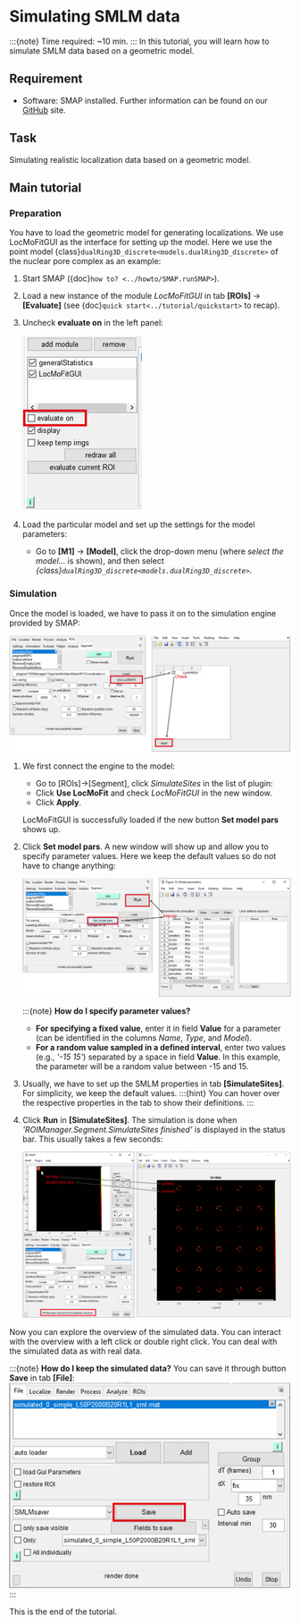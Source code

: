 # Simulating SMLM data

:::{note}
Time required: ~10 min.
:::
In this tutorial, you will learn how to simulate SMLM data based on a geometric model.

## Requirement
* Software: SMAP installed. Further information can be found on our [GitHub](https://github.com/jries/SMAP/) site.

## Task
Simulating realistic localization data based on a geometric model.

## Main tutorial

### Preparation
You have to load the geometric model for generating localizations. We use LocMoFitGUI as the interface for setting up the model. Here we use the point model {class}`dualRing3D_discrete<models.dualRing3D_discrete>` of the nuclear pore complex as an example:
1. Start SMAP ({doc}`how to? <../howto/SMAP.runSMAP>`).
2. Load a new instance of the module *LocMoFitGUI* in tab **[ROIs]** -> **[Evaluate]** (see {doc}`quick start<../tutorial/quickstart>` to recap).
3. Uncheck **evaluate on** in the left panel:
	
	![uncheck evaluate On](../images/evaluate_uncheckEvaluateOn.png)
	
4. Load the particular model and set up the settings for the model parameters:
	* Go to **[M1]** -> **[Model]**, click the drop-down menu (where _select the model..._ is shown), and then select _{class}`dualRing3D_discrete<models.dualRing3D_discrete>`_.

### Simulation
Once the model is loaded, we have to pass it on to the simulation engine provided by SMAP:

![use LocMoFit](../images/simulateSites_useLocMoFit.png)

1. We first connect the engine to the model:
	* Go to [ROIs]->[Segment], click *SimulateSites* in the list of plugin:
	* Click **Use LocMoFit** and check _LocMoFitGUI_ in the new window.
	* Click **Apply**.
	
	LocMoFitGUI is successfully loaded if the new button **Set model pars** shows up.
	
2. Click **Set model pars**. A new window will show up and allow you to specify parameter values. Here we keep the default values so do not have to change anything:

	![set Model Pars](../images/simulateSites_setModelPars.png)

	:::{note}
	**How do I specify parameter values?**
	* **For specifying a fixed value**, enter it in field **Value** for a parameter (can be identified in the columns *Name*, *Type*, and *Model*).
	* **For a random value sampled in a defined interval**, enter two values (e.g., *'-15 15'*) separated by a space in field **Value**. In this example, the parameter will be a random value between -15 and 15.

3. Usually, we have to set up the SMLM properties in tab **[SimulateSites]**. For simplicity, we keep the default values.
	:::{hint}
	You can hover over the respective properties in the tab to show their definitions.
	:::
	
4. Click **Run** in **[SimulateSites]**. The simulation is done when *'ROIManager.Segment.SimulateSites finished'* is displayed in the status bar. This usually takes a few seconds:

	![done](../images/simulateSites_done.png)
	
Now you can explore the overview of the simulated data. You can interact with the overview with a left click or double right click. You can deal with the simulated data as with real data.

:::{note}
**How do I keep the simulated data?** You can save it through button **Save** in tab **[File]**:
![save localization data](../images/SMAP_save.png)
:::

This is the end of the tutorial.